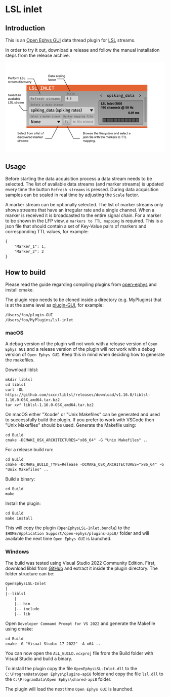 # LSL inlet

## Introduction

This is an [Open Ephys GUI](https://github.com/open-ephys/plugin-GUI) data thread plugin for [LSL](https://labstreaminglayer.readthedocs.io/index.html) streams.

In order to try it out, download a release and follow the manual installation steps from the release archive.

![lsl-inlet-screenshot](Resources/lsl-inlet.png)

## Usage

Before starting the data acquisition process a data stream needs to be selected. The list of available data streams (and marker streams) is updated every time the button `Refresh streams` is pressed. During data acquisition samples can be scaled in real time by adjusting the `Scale` factor.

A marker stream can be optionally selected. The list of marker streams only shows streams that have an irregular rate and a single channel. When a marker is received it is broadcasted to the entire signal chain. For a marker to be shown in the LFP view, a `markers to TTL mapping` is required. This is a json file that should contain a set of Key-Value pairs of markers and corresponding TTL values, for example:
```
{
    "Marker_1": 1,
    "Marker_2": 2
}
``` 


## How to build

Please read the guide regarding compiling plugins from [open-ephys](https://open-ephys.github.io/gui-docs/Developer-Guide/Compiling-plugins.html) and install cmake.

The plugin repo needs to be cloned inside a directory (e.g. MyPlugins) that is at the same level as [plugin-GUI](https://github.com/open-ephys/plugin-GUI/), for example:

```
/Users/foo/plugin-GUI
/Users/foo/MyPlugins/lsl-inlet
```

### macOS

A debug version of the plugin will not work with a release version of `Open Ephys GUI` and a release version of the plugin will not work with a debug version of `Open Ephys GUI`. Keep this in mind when deciding how to generate the makefiles.

Download liblsl:

```
mkdir liblsl
cd liblsl
curl -OL https://github.com/sccn/liblsl/releases/download/v1.16.0/liblsl-1.16.0-OSX_amd64.tar.bz2
tar xvf liblsl-1.16.0-OSX_amd64.tar.bz2
```

On macOS either "Xcode" or "Unix Makefiles" can be generated and used to successfully build the plugin.
If you prefer to work with VSCode then "Unix Makefiles" should be used.
Generate the Makefile using:

```
cd Build
cmake -DCMAKE_OSX_ARCHITECTURES="x86_64" -G "Unix Makefiles" ..
```

For a release build run:

```
cd Build
cmake -DCMAKE_BUILD_TYPE=Release -DCMAKE_OSX_ARCHITECTURES="x86_64" -G "Unix Makefiles" ..
```

Build a binary:

```
cd Build
make
```

Install the plugin:

```
cd Build
make install
```

This will copy the plugin (`OpenEphysLSL-Inlet.bundle`) to the `$HOME/Application Support/open-ephys/plugins-api8/` folder
and will available the next time `Open Ephys GUI` is launched.

### Windows

The build was tested using Visual Studio 2022 Community Edition.
First, download liblsl from [GitHub](https://github.com/sccn/liblsl/releases/download/v1.16.0/liblsl-1.16.0-Win_amd64.zip) and extract it inside the plugin directory.
The folder structure can be:

```
OpenEphysLSL-Inlet
|
|--liblsl
	|
	|-- bin
	|-- include
	|-- lib
```

Open `Developer Command Prompt for VS 2022` and generate the Makefile using cmake:

```
cd Build
cmake -G "Visual Studio 17 2022" -A x64 ..
```

You can now open the `ALL_BUILD.vcxproj` file from the Build folder with Visual Studio and build a binary. 

To install the plugin copy the file `OpenEphysLSL-Inlet.dll` to the `C:\ProgramData\Open Ephys\plugins-api8` folder and copy
the file `lsl.dll` to the `C:\ProgramData\Open Ephys\shared-api8` folder.

The plugin will load the next time `Open Ephys GUI` is launched.
